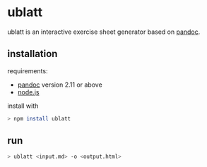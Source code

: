 # ublatt

ublatt is an interactive exercise sheet generator based on [pandoc](https://www.pandoc.org).

## installation

requirements: 

- [pandoc](https://www.pandoc.org/installing.html) version 2.11 or above
- [node.js](https://nodejs.org/)

install with 

````bash
> npm install ublatt
````

## run

````bash
> ublatt <input.md> -o <output.html>
````